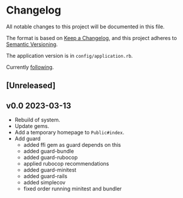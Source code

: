 # Changelog

All notable changes to this project will be documented in this file.

The format is based on [Keep a Changelog](https://keepachangelog.com/en/1.0.0/),
and this project adheres to [Semantic Versioning](https://semver.org/spec/v2.0.0.html).

The application version is in `config/application.rb`.

Currently [following](https://www.simplethread.com/how-to-create-a-new-rails-7-app-with-tailwind/).

## [Unreleased]

## v0.0 2023-03-13

- Rebuild of system.
- Update gems.
- Add a temporary homepage to `Public#index`.
- Add guard
  - added ffi gem as guard depends on this
  - added guard-bundle
  - added guard-rubocop
  - applied rubocop recommendations
  - added guard-minitest
  - added guard-rails
  - added simplecov
  - fixed order running minitest and bundler
